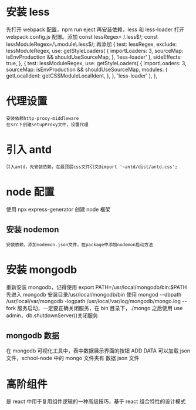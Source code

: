 # 安装 less

先打开 webpack 配置，npm run eject
再安装依赖，less 和 less-loader
打开 webpack.config.js 配置。添加
const lessRegex= /\.less$/;
  const lessModuleRegex=/\.module\.less$/;
再添加
{
test: lessRegex,
exclude: lessModuleRegex,
use: getStyleLoaders(
{
importLoaders: 3,
sourceMap: isEnvProduction && shouldUseSourceMap,
},
'less-loader'
),
sideEffects: true,
},
{
test: lessModuleRegex,
use: getStyleLoaders(
{
importLoaders: 3,
sourceMap: isEnvProduction && shouldUseSourceMap,
modules: {
getLocalIdent: getCSSModuleLocalIdent,
},
},
'less-loader'
),
},

# 代理设置

    安装依赖http-proxy-middleware
    在src下创建setupProxy文件，设置代理

# 引入 antd

    引入antd，先安装依赖，在最顶层css文件引文@import '~antd/dist/antd.css';

# node 配置

使用 npx express-generator 创建 node 框架

## 安装 nodemon

    安装依赖，添加nodemon.json文件，在package中添加nodemon启动方法

# 安装 mongodb

重新安装 mongodb，记得使用 export PATH=/usr/local/mongodb/bin:\$PATH
先进入 mongodb 安装目录/usr/local/mongodb/bin 使用
mongod --dbpath /usr/local/var/mongodb -logpath /usr/local/var/log/mongodb/mongo.log --fork
服务启动，一定要正确关闭服务，在 bin 目录下，./mongo 之后使用 use admin，db.shutdownServer()关闭服务

## mongodb 数据

在 mongodb 可视化工具中，表中数据展示界面的按钮 ADD DATA 可以加载 json 文件，school-node 中的 mongo 文件夹有 数据 json 文件

# 高阶组件

是 react 中用于复用组件逻辑的一种高级技巧，基于 react 组合特性的设计模式
